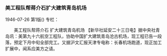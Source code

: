 ### 美工程队帮蒋介石扩大建筑青岛机场

1946-07-26
第1版()
专栏：

　　美工程队帮蒋介石
    扩大建筑青岛机场
    【新华社延安二十三日电】据中央社青岛讯：美第九十六航空工程队，协助中国扩大建筑青岛沧古机场，现工程已告一段落，预定下月中旬全部完工。又据沪文汇报天津专电称：长春机场跑道，现正加工扩展中，闻系应美方之请。
